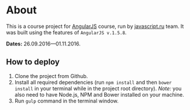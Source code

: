 # About

This is a course project for [AngularJS](http://learn.javascript.ru/courses/angular) course, run by [javascript.ru](http://learn.javascript.ru) team. It was built using the features of `AngularJS v.1.5.8`.

**Dates:** 26.09.2016—01.11.2016.

## How to deploy

1. Clone the project from Github.
2. Install all required dependencies (run `npm install` and then `bower install` in your terminal while in the project root directory). *Note:* you also need to have Node.js, NPM and Bower installed on your machine.
3. Run `gulp` command in the terminal window.

